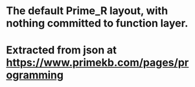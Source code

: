 # The default Prime_R layout, with nothing committed to function layer.

# Extracted from json at https://www.primekb.com/pages/programming